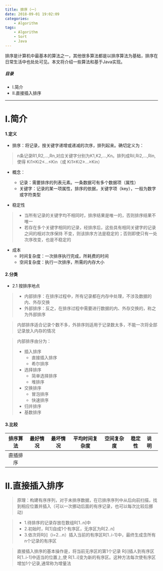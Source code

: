 ```yaml
---
title: 排序（一）
date: 2018-09-01 19:02:09
categories:
    - Algorithm
tags:
    - Algorithm
    - Sort
    - Java
---
```


排序是计算机中最基本的算法之一，其他很多算法都是以排序算法为基础，排序在日常生活中也处处可见。本文将介绍一些算法和基于Java实现。

<!-- more -->

##### 目录
+ I.简介
+ II.直接插入排序


---

# I.简介

#### 1.定义

- 排序：将记录，按关键字递增或递减的次序，排列起来。确切定义为：

> n条记录R1,R2,...,Rn,对应关键字分别为K1,K2,...,Kn。排列成Ril,Ri2,...,Rin,使得 Ki1≤Ki2≤...≤Kin（或 Ki1≥Ki2≥...≥Kin）

- 概念：
    + 记录：需要排序的列表元素。一条数据可有多个数据项（属性）
    + 关键字：记录的某一项属性，排序的依据，关键字项（key），一般为数字或字符类型

- 稳定性

> - 当所有记录的关键字均不相同时，排序结果是唯一的，否则排序结果不唯一
> - 若存在多个关键字相同的记录，经排序后，这些具有相同关键字的记录之间的相对次序保持
不变，则该排序方法是稳定的；否则即使只有一处次序改变，也是不稳定的

- 成本
    + 时间复杂度：一次排序执行完成，所耗费的时间
    + 空间复杂度：执行一次排序，所需的内存大小

#### 2.分类

- 2.1 按排序地点

> - 内部排序：在排序过程中，所有记录都在内存中处理，不涉及数据的内、外存交换
> - 外部排序：反之，在排序过程中需要进行数据的内、外存交换的，称之为外部排序

> 内部排序适合记录个数不多，外排序则适用于记录数太多，不能一次将全部记录放入内存的情况

> 内部排序由分为：
> 
> - 插入排序
>     + 直接插入排序
>     + 希尔排序
> - 选择排序
>     + 简单选择排序
>     + 堆排序
> - 交换排序
>     + 冒泡排序
>     + 快速排序
> - 归并排序
> - 基数排序

#### 3.比较

|排序算法|最好情况|最坏情况|平均时间复杂度|空间复杂度|稳定性|说明|
|:----:|:----:|:-----:|:----------:|:------:|:---:|:----|
|直插排序|

# II.直接插入排序

> 原理：构建有序序列，对于未排序数据，在已排序序列中从后向前扫描，找到相应位置并插入（可以一次挪动后面的有序记录，也可以每次比较后挪动）

> - 1.待排序的记录存放在数组R[1..n]中
> - 2.初始时，R[1]自成1个有序区，无序区为R[2..n]
> - 3.依次将R[i]（i=2...n）插入当前的有序区R[1..i-1]中，最终生成含所有n个记录的有序区

> 直接插入排序的基本操作是，将当前无序区的第1个记录 R[i]插人到有序区R[1..i-1]中适当的位置上,使
R[1..i]变为新的有序区。这种方法每次使有序区增加1个记录,通常称为增量法